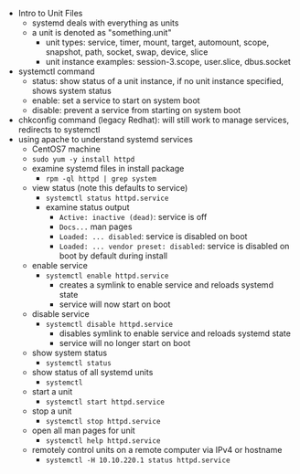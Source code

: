 * Intro to Unit Files
    * systemd deals with everything as units
    * a unit is denoted as "something.unit"
        * unit types: service, timer, mount, target, automount, scope, snapshot, path, socket, swap, device, slice
        * unit instance examples: session-3.scope, user.slice, dbus.socket
* systemctl command
    * status: show status of a unit instance, if no unit instance specified, shows system status
    * enable: set a service to start on system boot
    * disable: prevent a service from starting on system boot
* chkconfig command (legacy Redhat): will still work to manage services, redirects to systemctl 
* using apache to understand systemd services
    * CentOS7 machine
    * `sudo yum -y install httpd`
    * examine systemd files in install package
        * `rpm -ql httpd | grep system`
    * view status (note this defaults to service)
        * `systemctl status httpd.service`    
        * examine status output
            * `Active: inactive (dead)`: service is off
            * `Docs...` man pages
            * `Loaded: ... disabled`: service is disabled on boot
            * `Loaded: ... vendor preset: disabled`: service is disabled on boot by default during install
    * enable service
        * `systemctl enable httpd.service`
            * creates a symlink to enable service and reloads systemd state
            * service will now start on boot
    * disable service
        * `systemctl disable httpd.service`
            * disables symlink to enable service and reloads systemd state
            * service will no longer start on boot
    * show system status
        * `systemctl status`
    * show status of all systemd units
        * `systemctl`
    * start a unit
        * `systemctl start httpd.service`
    * stop a unit
        * `systemctl stop httpd.service`
    * open all man pages for unit
        * `systemctl help httpd.service`
    * remotely control units on a remote computer via IPv4 or hostname
        * `systemctl -H 10.10.220.1 status httpd.service`